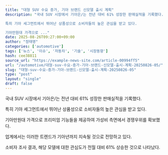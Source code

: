 ```yaml
---
title: "대형 SUV 수요 증가, 기아 브랜드 신모델 출시 계획"
description: "국내 SUV 시장에서 기아은/는 전년 대비 61% 성장한 판매실적을 기록했다.

특히 기아 세그먼트에서 뛰어난 상품성으로 소비자들의 높은 관심을 받고 있다.

기아만원대 가격으로 ..."
date: 2025-08-26T09:27:00+09:00
author: "정태영"
categories: ['automotive']
tags: ['뉴스', '이슈', '자동차', '기술', '시장동향']
hash: cee38811
source_url: "https://example-news-site.com/article-00994ff5"
url: "/automotive/대형-suv-수요-증가-기아-브랜드-신모델-출시-계획-20250826-05/"
slug: "대형-suv-수요-증가-기아-브랜드-신모델-출시-계획-20250826-05"
type: "post"
layout: "single"
draft: false
---
```


국내 SUV 시장에서 기아은/는 전년 대비 61% 성장한 판매실적을 기록했다.

특히 기아 세그먼트에서 뛰어난 상품성으로 소비자들의 높은 관심을 받고 있다.

기아만원대 가격으로 프리미엄 기능들을 제공하여 가성비 측면에서 경쟁우위를 확보했다.

업계에서는 이러한 트렌드가 기아년까지 지속될 것으로 전망하고 있다.

소비자 조사 결과, 해당 모델에 대한 관심도가 전월 대비 61% 상승한 것으로 나타났다.

